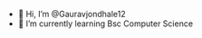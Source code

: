 - 👋 Hi, I’m @Gauravjondhale12
- 🌱 I’m currently learning Bsc Computer Science

<!---
Gauravjondhale12/Gauravjondhale12 is a ✨ special ✨ repository because its `README.md` (this file) appears on your GitHub profile.
You can click the Preview link to take a look at your changes.
--->
